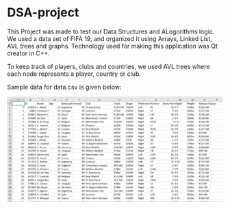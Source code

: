 # DSA-project

This Project was made to test our Data Structures and ALogorithms logic. We used a data set of FIFA 19, and organized it using Arrays, Linked List, AVL trees and graphs. Technology used for making this application was Qt creator in C++. 

To keep track of players, clubs and countries, we used AVL trees where each node represents a player, country or club. 

Sample data for data.csv is given below: 

<div align="center">
<img src="images/1.png">
</div>
